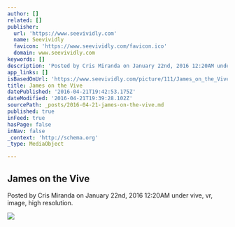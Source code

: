 ```yaml
---
author: []
related: []
publisher:
  url: 'https://www.seevividly.com'
  name: Seevividly
  favicon: 'https://www.seevividly.com/favicon.ico'
  domain: www.seevividly.com
keywords: []
description: 'Posted by Cris Miranda on January 22nd, 2016 12:20AM under vive, vr, image, high resolution.'
app_links: []
isBasedOnUrl: 'https://www.seevividly.com/picture/111/James_on_the_Vive'
title: James on the Vive
datePublished: '2016-04-21T19:42:53.175Z'
dateModified: '2016-04-21T19:39:28.102Z'
sourcePath: _posts/2016-04-21-james-on-the-vive.md
published: true
inFeed: true
hasPage: false
inNav: false
_context: 'http://schema.org'
_type: MediaObject

---
```

<article style=""><h1>James on the Vive</h1><p>Posted by Cris Miranda on January 22nd, 2016 12:20AM under vive, vr, image, high resolution.</p><img src="http://www.seevividly.com/images/Vivid_Vision_Circle.png" /></article>